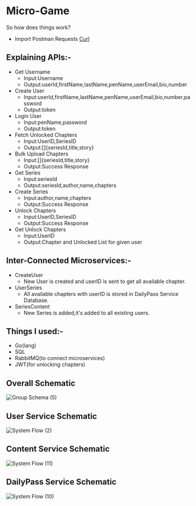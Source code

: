 # Micro-Game
So how does things work?
* Import Postman Requests [Curl](https://go.postman.co/workspace/My-Workspace~6a5d2256-e31b-4175-8e51-f49f4bdb27d1/collection/14182772-67a55a70-150d-4fa3-b93b-84c479113a1b?action=share&creator=14182772)

## Explaining APIs:-
* Get Username
  - Input:Username
  - Output:userId,firstName,lastName,penName,userEmail,bio,number
* Create User
  - Input:userId,firstName,lastName,penName,userEmail,bio,number,password
  - Output:token
* Login User
  - Input:penName,password
  - Output:token
* Fetch Unlocked Chapters
  - Input:UserID,SeriesID
  - Output:[]{seriesId,title,story}
* Bulk Upload Chapters
  - Input:[]{seriesId,title,story}
  - Output:Success Response
* Get Series
  - Input:seriesId
  - Output:seriesId,author,name,chapters
* Create Series
  - Input:author,name,chapters
  - Output:Success Response
* Unlock Chapters
  - Input:UserID,SeriesID
  - Output:Success Response
* Get Unlock Chapters
  - Input:UserID
  - Output:Chapter and Unlocked List for given user

## Inter-Connected Microservices:-
* CreateUser
  - New User is created and userID is sent to get all available chapter.
* UserSeries
  - All available chapters with userID is stored in DailyPass Service Database.
* SeriesContent
  - New Series is added,it's added to all existing users.

## Things I used:-
* Go(lang)
* SQL
* RabbitMQ(to connect microservices)
* JWT(for unlocking chapters)

## Overall Schematic 
![Group Schema (5)](https://user-images.githubusercontent.com/60891544/161864560-2e77405a-282d-47ed-9764-9808f189b6a0.png)

## User Service Schematic
![System Flow (2)](https://user-images.githubusercontent.com/60891544/161865343-a28fd6e8-391a-44d1-83c9-d7b3c2afa5cc.png)

## Content Service Schematic
![System Flow (11)](https://user-images.githubusercontent.com/60891544/161868158-7b49b558-a787-4bf1-8ec5-4a69abb12bd9.png)

## DailyPass Service Schematic
![System Flow (10)](https://user-images.githubusercontent.com/60891544/161868089-8a9ad952-acd4-4d8f-b93e-986ec9ee88f1.png)
